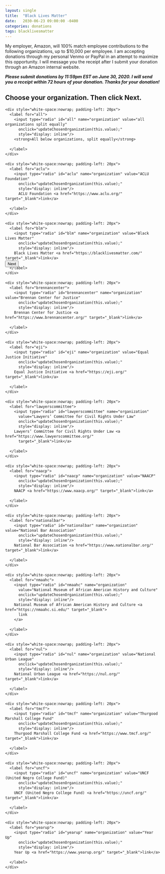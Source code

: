```yaml
---
layout: single
title:  "Black Lives Matter"
date:   2030-06-23 09:00:00 -0400
categories: donations
tags: blacklivesmatter
---
```


<script src="{{ base.url | prepend: site.url }}/assets/js/blm.js"></script>

My employer, Amazon, will 100% match employee contributions to the following organizations, up to $10,000 per employee. I am accepting donations through my personal Venmo or PayPal in an attempt to maximize this opportunity. I will message you the receipt after I submit your donation through an Amazon internal website.

***Please submit donations by 11:59pm EST on June 30, 2020.  I will send you a receipt within 72 hours of your donation. Thanks for your donation!***

<p>
<div id="form-surrounding-section" style="padding-bottom: 20px">
  <div id="step-0" style="height: 500px">
    <h2>Choose your organization. Then click Next.</h2>

    <div style="white-space:nowrap; padding-left: 20px">
      <label for="all">
        <input type="radio" id="all" name="organization" value="all organizations split equally" 
          onclick="updateChosenOrganization(this.value);"
          style="display: inline"/>
        <strong>All below organizations, split equally</strong>
      
      </label>
    </div>

    <div style="white-space:nowrap; padding-left: 20px">
      <label for="aclu">
        <input type="radio" id="aclu" name="organization" value="ACLU Foundation" 
          onclick="updateChosenOrganization(this.value);"
          style="display: inline"/>
          ACLU Foundation <a href="https://www.aclu.org/" target="_blank">link</a>
      
      </label>
    </div>

    <div style="white-space:nowrap; padding-left: 20px">
      <label for="blm">
        <input type="radio" id="blm" name="organization" value="Black Lives Matter"
          onclick="updateChosenOrganization(this.value);"
          style="display: inline"/>
        Black Lives Matter <a href="https://blacklivesmatter.com/" target="_blank">link</a>
      
      </label>
    </div>

    <div style="white-space:nowrap; padding-left: 20px">
      <label for="brennancenter">
        <input type="radio" id="brennancenter" name="organization" value="Brennan Center for Justice"
          onclick="updateChosenOrganization(this.value);"
          style="display: inline"/>
        Brennan Center for Justice <a href="https://www.brennancenter.org/" target="_blank">link</a>
      
      </label>
    </div>

    <div style="white-space:nowrap; padding-left: 20px">
      <label for="eji">
        <input type="radio" id="eji" name="organization" value="Equal Justice Initiative"
          onclick="updateChosenOrganization(this.value);"
          style="display: inline"/>
        Equal Justice Initiative <a href="https://eji.org/" target="_blank">link</a>
      
      </label>
    </div>

    <div style="white-space:nowrap; padding-left: 20px">
      <label for="lawyerscommittee">
        <input type="radio" id="lawyerscommittee" name="organization" 
          value="Lawyers’ Committee for Civil Rights Under Law" 
          onclick="updateChosenOrganization(this.value);"
          style="display: inline"/>
        Lawyers’ Committee for Civil Rights Under Law <a href="https://www.lawyerscommittee.org/" 
          target="_blank">link</a>
      
      </label>
    </div>

    <div style="white-space:nowrap; padding-left: 20px">
      <label for="naacp">
        <input type="radio" id="naacp" name="organization" value="NAACP" 
          onclick="updateChosenOrganization(this.value);"
          style="display: inline"/>
        NAACP <a href="https://www.naacp.org/" target="_blank">link</a>
      
      </label>
    </div>

    <div style="white-space:nowrap; padding-left: 20px">
      <label for="nationalbar">
        <input type="radio" id="nationalbar" name="organization" value="National Bar Association"
          onclick="updateChosenOrganization(this.value);"
          style="display: inline"/>
        National Bar Association <a href="https://www.nationalbar.org/" target="_blank">link</a>
      
      </label>
    </div>

    <div style="white-space:nowrap; padding-left: 20px">
      <label for="nmaahc">
        <input type="radio" id="nmaahc" name="organization" 
          value="National Museum of African American History and Culture" 
          onclick="updateChosenOrganization(this.value);"
          style="display: inline"/>
        National Museum of African American History and Culture <a href="https://nmaahc.si.edu/" target="_blank">
          link
        </a>
      
      </label>
    </div>

    <div style="white-space:nowrap; padding-left: 20px">
      <label for="nul">
        <input type="radio" id="nul" name="organization" value="National Urban League" 
          onclick="updateChosenOrganization(this.value);"
          style="display: inline"/>
        National Urban League <a href="https://nul.org/" target="_blank">link</a>
      
      </label>
    </div>

    <div style="white-space:nowrap; padding-left: 20px">
      <label for="tmcf">
        <input type="radio" id="tmcf" name="organization" value="Thurgood Marshall College Fund" 
          onclick="updateChosenOrganization(this.value);"
          style="display: inline"/>
        Thurgood Marshall College Fund <a href="https://www.tmcf.org/" target="_blank">link</a>
      
      </label>
    </div>

    <div style="white-space:nowrap; padding-left: 20px">
      <label for="uncf">
        <input type="radio" id="uncf" name="organization" value="UNCF (United Negro College Fund)" 
          onclick="updateChosenOrganization(this.value);"
          style="display: inline"/>
        UNCF (United Negro College Fund) <a href="https://uncf.org/" target="_blank">link</a>
      
      </label>
    </div>

    <div style="white-space:nowrap; padding-left: 20px">
      <label for="yearup">
        <input type="radio" id="yearup" name="organization" value="Year Up" 
          onclick="updateChosenOrganization(this.value);"
          style="display: inline"/>
        Year Up <a href="https://www.yearup.org/" target="_blank">link</a>
      
      </label>
    </div>
  </div> <!-- step-0 -->

  <div id="step-1" style="display: none">
    <h2>Enter your instagram or name (so I can send you a receipt). Then click Next.</h2>
    <input type="text" id="insta-name" placeholder="Instagram/Name" style="width: 50%;" 
      oninput="updateInstaSlashName(this.value);"/>
  </div>

  <div id="step-2" style="display: none">
    <h2>Click "Copy message to clipboard!" Then click Next.</h2>
    <button onclick="copyPromptToClipboard();">Copy message to clipboard!</button> 
    <span id="info-copied-span" style="display: none">Copied!</span>

    <textarea readonly id="donation-prompt" rows="3" cols="50">Please send my donation to (org). Please send the receipt to (insta).</textarea>
  </div> <!-- step-2 -->

  <div id="step-3" style="display: none">

    <h2>Open <a href="https://venmo.com" target="_blank">Venmo</a> and send your donation to <strong>@Curtis-Einsmann</strong>. Use the message you've already copied to your clipboard.</h2>

    If you <strong>don't</strong> have Venmo, click Next.

  </div> <!-- step-3 -->

  <div id="step-4" style="display: none">

    <h2>Don't have Venmo? Use the below button to donate with PayPal. Use the message you've already copied to your clipboard, when prompted (see the screenshot). You may have to go through some annoying captcha on mobile.</h2>

    <form action="https://www.paypal.com/cgi-bin/webscr" method="post" 
      target="_blank" style="background-color: inherit">
      <input type="hidden" name="cmd" value="_donations" />
      <input type="hidden" name="business" value="6R67F98LS379E" />
      <input type="hidden" name="item_name" value="Black Lives Matter Curtis Einsmann Match" />
      <input type="hidden" name="currency_code" value="USD" />
      <input type="image" src="https://www.paypalobjects.com/en_US/i/btn/btn_donate_LG.gif" 
        border="0" name="submit" title="Donate to Black Lives Matter Curtis Einsmann Match via PayPal" 
        alt="Donate with PayPal button" style="height: 50px"/>
      <img alt="" border="0" src="https://www.paypal.com/en_US/i/scr/pixel.gif" width="1" height="1" />
    </form>

    <img src="/assets/images/donate-paypal-blm.png" style="width: 60%;"/>
  </div> <!-- step 4 -->
  
</div>
</p>

<div style="padding-top: 5px; padding-bottom: 5px;">
<button id="prev-button" type="button" class="btn btn--inverse btn--x-large" onclick="updateState('prev')" style="display: none" >
  Previous
</button>
<button id="next-button" type="button" class="btn btn--success btn--x-large" onclick="updateState('next');">
  Next
</button>
</div>
